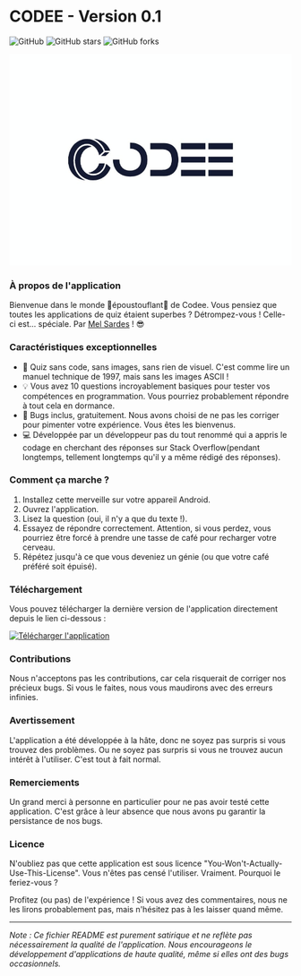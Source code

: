 # CODEE - Version 0.1

![GitHub](https://img.shields.io/github/license/MelSardes/codee)
![GitHub stars](https://img.shields.io/github/stars/MelSardes/codee?style=social)
![GitHub forks](https://img.shields.io/github/forks/MelSardes/codee?style=social)


<div align="center">
  <img src="Codee Main Logo 800x600.jpg" alt="Logo du Quiz" width="800">
</div>


### À propos de l'application

Bienvenue dans le monde 🚀époustouflant🚀 de Codee. Vous pensiez que toutes les applications de quiz étaient superbes ? Détrompez-vous ! Celle-ci est... spéciale.
Par [Mel Sardes](https://github.com/MelSardes) ! 😎

### Caractéristiques exceptionnelles

- 📜 Quiz sans code, sans images, sans rien de visuel. C'est comme lire un manuel technique de 1997, mais sans les images ASCII !
- 💡 Vous avez 10 questions incroyablement basiques pour tester vos compétences en programmation. Vous pourriez probablement répondre à tout cela en dormance.
- 🐞 Bugs inclus, gratuitement. Nous avons choisi de ne pas les corriger pour pimenter votre expérience. Vous êtes les bienvenus.
- 💻 Développée par un développeur pas du tout renommé qui a appris le codage en cherchant des réponses sur Stack Overflow(pendant longtemps, tellement longtemps qu'il y a même rédigé des réponses).

### Comment ça marche ?

1. Installez cette merveille sur votre appareil Android.
2. Ouvrez l'application.
3. Lisez la question (oui, il n'y a que du texte !).
4. Essayez de répondre correctement. Attention, si vous perdez, vous pourriez être forcé à prendre une tasse de café pour recharger votre cerveau.
5. Répétez jusqu'à ce que vous deveniez un génie (ou que votre café préféré soit épuisé).

### Téléchargement

Vous pouvez télécharger la dernière version de l'application directement depuis le lien ci-dessous :

[![Télécharger l'application](https://img.shields.io/badge/Télécharger%20l'Application-Ici-brightgreen)](codee.apk)


### Contributions

Nous n'acceptons pas les contributions, car cela risquerait de corriger nos précieux bugs. Si vous le faites, nous vous maudirons avec des erreurs infinies.

### Avertissement

L'application a été développée à la hâte, donc ne soyez pas surpris si vous trouvez des problèmes. Ou ne soyez pas surpris si vous ne trouvez aucun intérêt à l'utiliser. C'est tout à fait normal.

### Remerciements

Un grand merci à personne en particulier pour ne pas avoir testé cette application. C'est grâce à leur absence que nous avons pu garantir la persistance de nos bugs.

### Licence

N'oubliez pas que cette application est sous licence "You-Won't-Actually-Use-This-License". Vous n'êtes pas censé l'utiliser. Vraiment. Pourquoi le feriez-vous ?

Profitez (ou pas) de l'expérience ! Si vous avez des commentaires, nous ne les lirons probablement pas, mais n'hésitez pas à les laisser quand même.

---

*Note : Ce fichier README est purement satirique et ne reflète pas nécessairement la qualité de l'application. Nous encourageons le développement d'applications de haute qualité, même si elles ont des bugs occasionnels.*
